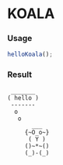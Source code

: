 
KOALA
===

### Usage

```js
helloKoala();
```

### Result

```
 _______
( hello )
 -------
  o
   o
       ___
     {~O_o~}
      ( Y )
     ()~*~()
     (_)-(_)
```
    